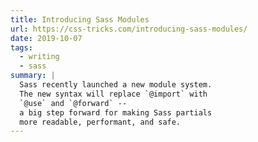 ```yaml
---
title: Introducing Sass Modules
url: https://css-tricks.com/introducing-sass-modules/
date: 2019-10-07
tags:
  - writing
  - sass
summary: |
  Sass recently launched a new module system.
  The new syntax will replace `@import` with
  `@use` and `@forward` --
  a big step forward for making Sass partials
  more readable, performant, and safe.
---
```

